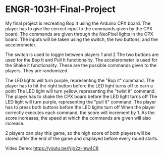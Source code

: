 # ENGR-103H-Final-Project
My final project is recreating Bop It using the Arduino CPX board. The player has to give the correct input to the commands given by the CPX board. The commands are given through the NeoPixel lights in the CPX board. The inputs will be taken using the switch, the two buttons, and the accelerometer.

The switch is used to toggle between players 1 and 2
The two buttons are used for the Bop It and Pull It functionality.
The accelerometer is used for the Shake it functionality.
These are the possible commands given to the players. They are randomized.

The LED lights will turn purple, representing the "Bop it" command. The player has to hit the right button before the LED light turns off to earn a point
The LED light will turn yellow, representing the "twist it" command. The player has to shake the CPX board before the LED light turns off
The LED light will turn purple, representing the "pull it" command. The player has to press both buttons before the LED lights turn off
When the player correctly executes each command, the score will increment by 1. As the score increases, the speed at which the commands are given will also increase.

2 players can play this game, so the high score of both players will be stored after the end of the game and displayed before every round starts.

Video Demo: https://youtu.be/Njo2zHew4C8
